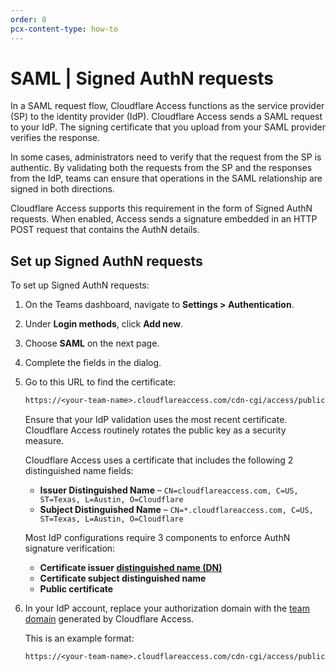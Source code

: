```yaml
---
order: 8
pcx-content-type: how-to
---
```


# SAML | Signed AuthN requests

In a SAML request flow, Cloudflare Access functions as the service provider (SP) to the identity provider (IdP). Cloudflare Access sends a SAML request to your IdP. The signing certificate that you upload from your SAML provider verifies the response.

In some cases, administrators need to verify that the request from the SP is authentic. By validating both the requests from the SP and the responses from the IdP, teams can ensure that operations in the SAML relationship are signed in both directions.

Cloudflare Access supports this requirement in the form of Signed AuthN requests. When enabled, Access sends a signature embedded in an HTTP POST request that contains the AuthN details.

## Set up Signed AuthN requests

To set up Signed AuthN requests:

1. On the Teams dashboard, navigate to **Settings > Authentication**.

1. Under **Login methods**, click **Add new**.

1. Choose **SAML** on the next page.

1. Complete the fields in the dialog.

1. Go to this URL to find the certificate:

   ```txt
   https://<your-team-name>.cloudflareaccess.com/cdn-cgi/access/public-cert
   ```

   Ensure that your IdP validation uses the most recent certificate. Cloudflare Access routinely rotates the public key as a security measure.

   Cloudflare Access uses a certificate that includes the following 2 distinguished name fields:

   - **Issuer Distinguished Name** – `CN=cloudflareaccess.com, C=US, ST=Texas, L=Austin, O=Cloudflare`
   - **Subject Distinguished Name** – `CN=*.cloudflareaccess.com, C=US, ST=Texas, L=Austin, O=Cloudflare`

   Most IdP configurations require 3 components to enforce AuthN signature verification:

   - **Certificate issuer [distinguished name (DN)](https://knowledge.digicert.com/generalinformation/INFO1745.html)**
   - **Certificate subject distinguished name**
   - **Public certificate**

1. In your IdP account, replace your authorization domain with the [team domain](/glossary#team-domain) generated by Cloudflare Access.

   This is an example format:

   ```txt
   https://<your-team-name>.cloudflareaccess.com/cdn-cgi/access/public-cert
   ```
